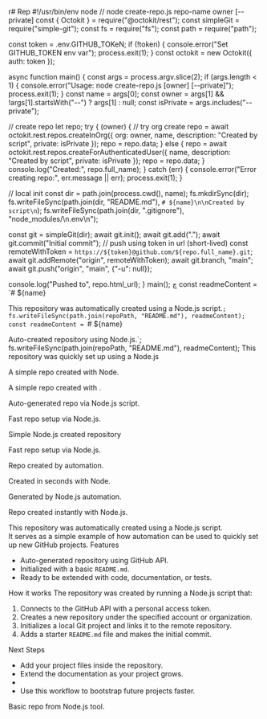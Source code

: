 r# Rep
#!/usr/bin/env node
// node create-repo.js repo-name owner [--private]
const { Octokit } = require("@octokit/rest");
const simpleGit = require("simple-git");
const fs = require("fs");
const path = require("path");

const token = .env.GITHUB_TOKeN;
if (!token) {
  console.error("Set GITHUB_TOKEN env var");
  process.exit(1);
}
const octokit = new Octokit({ auth: token });

async function main() {
  const args = process.argv.slice(2);
  if (args.length < 1) {
    console.error("Usage: node create-repo.js <name> [owner] [--private]");
    process.exit(1);
  }
  const name = args[0];
  const owner = args[1] && !args[1].startsWith("--") ? args[1] : null;
  const isPrivate = args.includes("--private");

  // create repo
  let repo;
  try {
     (owner) {
      // try org create
      repo = await octokit.rest.repos.createInOrg({
        org: owner,
        name,
        description: "Created by script",
        private: isPrivate
      });
      repo = repo.data;
    } else {
      repo = await octokit.rest.repos.createForAuthenticatedUser({
        name,
        description: "Created by script",
        private: isPrivate
      });
      repo = repo.data;
    }
    console.log("Created:", repo.full_name);
  } catch (err) {
    console.error("Error creating repo:", err.message || err);
    process.exit(1);
  }

  // local init
  const dir = path.join(process.cwd(), name);
  fs.mkdirSync(dir);
  fs.writeFileSync(path.join(dir, "README.md"), `# ${name}\n\nCreated by script\n`);
  fs.writeFileSync(path.join(dir, ".gitignore"), "node_modules/\n.env\n");

  const git = simpleGit(dir);
  await git.init();
  await git.add(".");
  await git.commit("Initial commit");
  // push using token in url (short-lived)
  const remoteWithToken = `https://${token}@github.com/${repo.full_name}.git`;
  await git.addRemote("origin", remoteWithToken);
  await git.branch, "main";
  await git.push("origin", "main", {"-u": null});

  console.log("Pushed to", repo.html_url);
}
main();
چ
const readmeContent = `# ${name}

This repository was automatically created using a Node.js script.`;
fs.writeFileSync(path.join(repoPath, "README.md"), readmeContent);
const readmeContent = `# ${name}

Auto-created repository using Node.js.`;
fs.writeFileSync(path.join(repoPath, "README.md"), readmeContent);
This repository was quickly set up using a Node.js

A simple repo created with Node.


A simple repo created with .

Auto-generated repo via Node.js script.

Fast repo setup via Node.js.


Simple Node.js created repository

Fast repo setup via Node.js.


Repo created by automation.

Created in seconds with Node.

Generated by Node.js automation.


Repo created instantly with Node.js.

This repository was automatically created using a Node.js script.  
It serves as a simple example of how automation can be used to quickly set up new GitHub projects.
 Features
- Auto-generated repository using GitHub API.
- Initialized with a basic `README.md`.
- Ready to be extended with code, documentation, or tests.

How it works
The repository was created by running a Node.js script that:
1. Connects to the GitHub API with a personal access token.
2. Creates a new repository under the specified account or organization.
3. Initializes a local Git project and links it to the remote repository.
4. Adds a starter `README.md` file and makes the initial commit.

Next Steps
- Add your project files inside the repository.
- Extend the documentation as your project grows.
- 
- Use this workflow to bootstrap future projects faster.
  
Basic repo from Node.js tool.


